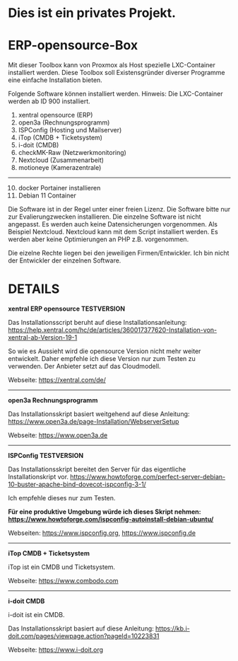# Dies ist ein privates Projekt.
# ERP-opensource-Box

Mit dieser Toolbox kann von Proxmox als Host spezielle LXC-Container installiert werden.
Diese Toolbox soll Existensgründer diverser Programme eine einfache Installation bieten.

Folgende Software können installiert werden. Hinweis: Die LXC-Container werden ab ID 900 installiert.

1) xentral opensource (ERP)
2) open3a (Rechnungs­programm)
4) ISPConfig (Hosting und Mailserver)
5) iTop (CMDB + Ticketsystem)
6) i-doit (CMDB)
7) checkMK-Raw (Netzwerkmonitoring)
8) Nextcloud (Zusammenarbeit)
9) motioneye (Kamerazentrale)
-----------------------------------------
10) docker Portainer installieren
11) Debian 11 Container

Die Software ist in der Regel unter einer freien Lizenz.
Die Software bitte nur zur Evalierungzwecken installieren.
Die einzelne Software ist nicht angepasst. Es werden auch keine Datensicherungen vorgenommen.
Als Beispiel Nextcloud. Nextcloud kann mit dem Script installiert werden. Es werden aber keine Optimierungen an PHP z.B. vorgenommen.

Die eizelne Rechte liegen bei den jeweiligen Firmen/Entwickler.
Ich bin nicht der Entwickler der einzelnen Software.

# DETAILS
**xentral ERP opensource TESTVERSION**

Das Installationsscript beruht auf diese Installationsanleitung:
https://help.xentral.com/hc/de/articles/360017377620-Installation-von-xentral-ab-Version-19-1

So wie es Aussieht wird die opensource Version nicht mehr weiter entwickelt.
Daher empfehle ich diese Version nur zum Testen zu verwenden.
Der Anbieter setzt auf das Cloudmodell.

Webseite: https://xentral.com/de/

----------------------------------------------------------------------------------------------------------------------------
**open3a Rechnungsprogramm**

Das Installationsskript basiert weitgehend auf diese Anleitung:
https://www.open3a.de/page-Installation/WebserverSetup

Webseite: https://www.open3a.de

----------------------------------------------------------------------------------------------------------------------------
**ISPConfig TESTVERSION**

Das Installationsskript bereitet den Server für das eigentliche Installationskript vor.
https://www.howtoforge.com/perfect-server-debian-10-buster-apache-bind-dovecot-ispconfig-3-1/

Ich empfehle dieses nur zum Testen.

**Für eine produktive Umgebung würde ich dieses Skript nehmen: https://www.howtoforge.com/ispconfig-autoinstall-debian-ubuntu/**

Webseiten: https://www.ispconfig.org, https://www.ispconfig.de

--------------------------------------------------------------------------------------------------------------------------------
**iTop CMDB + Ticketsystem**

iTop ist ein CMDB und Ticketsystem.

Webseite: https://www.combodo.com

--------------------------------------------------------------------------------------------------------------------------------
**i-doit CMDB**

i-doit ist ein CMDB.

Das Installationsskript basiert auf diese Anleitung:
https://kb.i-doit.com/pages/viewpage.action?pageId=10223831

Webseite: https://www.i-doit.org
